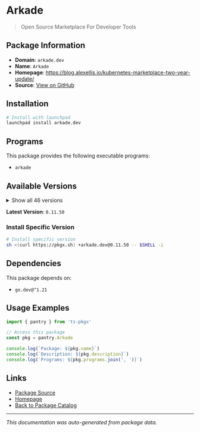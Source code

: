 # Arkade

> Open Source Marketplace For Developer Tools

## Package Information

- **Domain**: `arkade.dev`
- **Name**: `Arkade`
- **Homepage**: https://blog.alexellis.io/kubernetes-marketplace-two-year-update/
- **Source**: [View on GitHub](https://github.com/pkgxdev/pantry/tree/main/projects/arkade.dev/package.yml)

## Installation

```bash
# Install with launchpad
launchpad install arkade.dev
```

## Programs

This package provides the following executable programs:

- `arkade`

## Available Versions

<details>
<summary>Show all 46 versions</summary>

- `0.11.50`, `0.11.48`, `0.11.47`, `0.11.46`, `0.11.45`
- `0.11.44`, `0.11.43`, `0.11.41`, `0.11.40`, `0.11.39`
- `0.11.38`, `0.11.37`, `0.11.36`, `0.11.35`, `0.11.34`
- `0.11.33`, `0.11.32`, `0.11.31`, `0.11.30`, `0.11.29`
- `0.11.28`, `0.11.27`, `0.11.26`, `0.11.25`, `0.11.24`
- `0.11.23`, `0.11.22`, `0.11.21`, `0.11.20`, `0.11.19`
- `0.11.16`, `0.11.15`, `0.11.14`, `0.11.13`, `0.11.12`
- `0.11.11`, `0.11.10`, `0.11.9`, `0.11.6`, `0.11.5`
- `0.11.4`, `0.11.2`, `0.11.1`, `0.11.0`, `0.10.23`
- `0.10.22`

</details>

**Latest Version**: `0.11.50`

### Install Specific Version

```bash
# Install specific version
sh <(curl https://pkgx.sh) +arkade.dev@0.11.50 -- $SHELL -i
```

## Dependencies

This package depends on:

- `go.dev@^1.21`

## Usage Examples

```typescript
import { pantry } from 'ts-pkgx'

// Access this package
const pkg = pantry.Arkade

console.log(`Package: ${pkg.name}`)
console.log(`Description: ${pkg.description}`)
console.log(`Programs: ${pkg.programs.join(', ')}`)
```

## Links

- [Package Source](https://github.com/pkgxdev/pantry/tree/main/projects/arkade.dev/package.yml)
- [Homepage](https://blog.alexellis.io/kubernetes-marketplace-two-year-update/)
- [Back to Package Catalog](../../package-catalog.md)

---

*This documentation was auto-generated from package data.*
